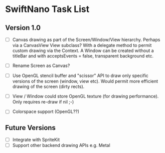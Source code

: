 # SwiftNano Task List

## Version 1.0

- [ ] Canvas drawing as part of the Screen/Window/View hierarchy.
Perhaps via a CanvasView View subclass? With a delegate method to permit custom drawing via the Context.
A Window can be created without a titleBar and with acceptsEvents = false, transparent background etc.

- [ ] Rename Screen as Canvas?

- [ ] Use OpenGL stencil buffer and "scissor" API to draw only specific versions of the screen (window, view etc).
Would permit more efficient drawing of the screen (dirty rects).

- [ ] View / Window could store OpenGL texture (for drawing performance). Only requires re-draw if nil ;-)

- [ ] Colorspace support (OpenGL??)


## Future Versions

- [ ] Integrate with SpriteKit
- [ ] Support other backend drawing APIs e.g. Metal
